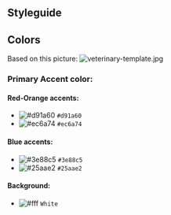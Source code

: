 ## Styleguide

## Colors
Based on this picture:
![veterinary-template.jpg](https://image.freepik.com/free-vector/landing-page-template-veterinary_7737-1295.jpg)
 

### Primary Accent color:

#### Red-Orange accents:
- ![#d91a60](https://via.placeholder.com/15/d91a60/000000?text=+) `#d91a60`
- ![#ec6a74](https://via.placeholder.com/15/ec6a74/000000?text=+) `#ec6a74`

#### Blue accents:
- ![#3e88c5](https://via.placeholder.com/15/3e88c5/000000?text=+) `#3e88c5`
- ![#25aae2](https://via.placeholder.com/15/25aae2/000000?text=+) `#25aae2`

#### Background:
- ![#fff](https://via.placeholder.com/15/fff/000000?text=+) `White`
